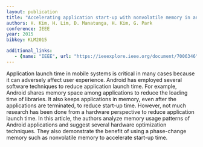 ```yaml
---
layout: publication
title: "Accelerating application start-up with nonvolatile memory in android systems"
authors: H. Kim, H. Lim, D. Manatunga, H. Kim, G. Park
conference: IEEE
year: 2015
bibkey: KLM2015

additional_links:
   - {name: "IEEE", url: "https://ieeexplore.ieee.org/document/7006346"}
---
```

Application launch time in mobile systems is critical in many cases because it can adversely affect user experience. Android has employed several software techniques to reduce application launch time. For example, Android shares memory space among applications to reduce the loading time of libraries. It also keeps applications in memory, even after the applications are terminated, to reduce start-up time. However, not much research has been done from a hardware perspective to reduce application launch time. In this article, the authors analyze memory usage patterns of Android applications and suggest several hardware optimization techniques. They also demonstrate the benefit of using a phase-change memory such as nonvolatile memory to accelerate start-up time.

